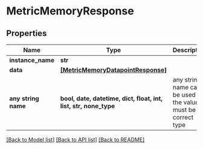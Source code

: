 # MetricMemoryResponse


## Properties
Name | Type | Description | Notes
------------ | ------------- | ------------- | -------------
**instance_name** | **str** |  | 
**data** | [**[MetricMemoryDatapointResponse]**](MetricMemoryDatapointResponse.md) |  | 
**any string name** | **bool, date, datetime, dict, float, int, list, str, none_type** | any string name can be used but the value must be the correct type | [optional]

[[Back to Model list]](../README.md#documentation-for-models) [[Back to API list]](../README.md#documentation-for-api-endpoints) [[Back to README]](../README.md)


